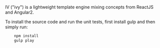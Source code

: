 
IV ("ivy") is a lightweight template engine mixing concepts from ReactJS and Angular2.

To install the source code and run the unit tests, first install gulp and then simply run:

```sh
    npm install
    gulp play
```
